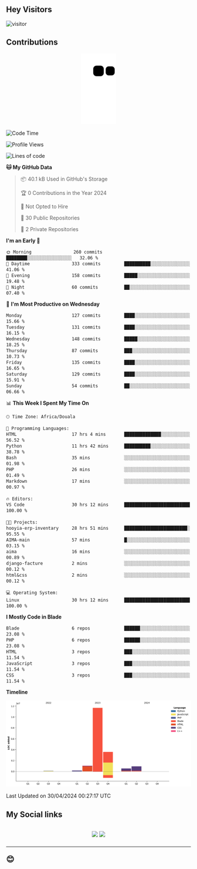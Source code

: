 ## Hey Visitors
![visitor](https://profile-counter.glitch.me/Fotsingboris/count.svg)

## Contributions
<p align="center">
  <img src="https://raw.githubusercontent.com/Fotsingboris/Fotsingboris/output/github-contribution-grid-snake.svg" />
</p>

<!--START_SECTION:waka-->
![Code Time](http://img.shields.io/badge/Code%20Time-981%20hrs%2058%20mins-blue)

![Profile Views](http://img.shields.io/badge/Profile%20Views-0-blue)

![Lines of code](https://img.shields.io/badge/From%20Hello%20World%20I%27ve%20Written-17.9%20million%20lines%20of%20code-blue)

**🐱 My GitHub Data** 

> 📦 40.1 kB Used in GitHub's Storage 
 > 
> 🏆 0 Contributions in the Year 2024
 > 
> 🚫 Not Opted to Hire
 > 
> 📜 30 Public Repositories 
 > 
> 🔑 2 Private Repositories 
 > 
**I'm an Early 🐤** 

```text
🌞 Morning                260 commits         ████████░░░░░░░░░░░░░░░░░   32.06 % 
🌆 Daytime                333 commits         ██████████░░░░░░░░░░░░░░░   41.06 % 
🌃 Evening                158 commits         █████░░░░░░░░░░░░░░░░░░░░   19.48 % 
🌙 Night                  60 commits          ██░░░░░░░░░░░░░░░░░░░░░░░   07.40 % 
```
📅 **I'm Most Productive on Wednesday** 

```text
Monday                   127 commits         ████░░░░░░░░░░░░░░░░░░░░░   15.66 % 
Tuesday                  131 commits         ████░░░░░░░░░░░░░░░░░░░░░   16.15 % 
Wednesday                148 commits         █████░░░░░░░░░░░░░░░░░░░░   18.25 % 
Thursday                 87 commits          ███░░░░░░░░░░░░░░░░░░░░░░   10.73 % 
Friday                   135 commits         ████░░░░░░░░░░░░░░░░░░░░░   16.65 % 
Saturday                 129 commits         ████░░░░░░░░░░░░░░░░░░░░░   15.91 % 
Sunday                   54 commits          ██░░░░░░░░░░░░░░░░░░░░░░░   06.66 % 
```


📊 **This Week I Spent My Time On** 

```text
🕑︎ Time Zone: Africa/Douala

💬 Programming Languages: 
HTML                     17 hrs 4 mins       ██████████████░░░░░░░░░░░   56.52 % 
Python                   11 hrs 42 mins      ██████████░░░░░░░░░░░░░░░   38.78 % 
Bash                     35 mins             ░░░░░░░░░░░░░░░░░░░░░░░░░   01.98 % 
PHP                      26 mins             ░░░░░░░░░░░░░░░░░░░░░░░░░   01.49 % 
Markdown                 17 mins             ░░░░░░░░░░░░░░░░░░░░░░░░░   00.97 % 

🔥 Editors: 
VS Code                  30 hrs 12 mins      █████████████████████████   100.00 % 

🐱‍💻 Projects: 
hooyia-erp-inventary     28 hrs 51 mins      ████████████████████████░   95.55 % 
AIMA-main                57 mins             █░░░░░░░░░░░░░░░░░░░░░░░░   03.15 % 
aima                     16 mins             ░░░░░░░░░░░░░░░░░░░░░░░░░   00.89 % 
django-facture           2 mins              ░░░░░░░░░░░░░░░░░░░░░░░░░   00.12 % 
html&css                 2 mins              ░░░░░░░░░░░░░░░░░░░░░░░░░   00.12 % 

💻 Operating System: 
Linux                    30 hrs 12 mins      █████████████████████████   100.00 % 
```

**I Mostly Code in Blade** 

```text
Blade                    6 repos             ██████░░░░░░░░░░░░░░░░░░░   23.08 % 
PHP                      6 repos             ██████░░░░░░░░░░░░░░░░░░░   23.08 % 
HTML                     3 repos             ███░░░░░░░░░░░░░░░░░░░░░░   11.54 % 
JavaScript               3 repos             ███░░░░░░░░░░░░░░░░░░░░░░   11.54 % 
CSS                      3 repos             ███░░░░░░░░░░░░░░░░░░░░░░   11.54 % 
```



**Timeline**

![Lines of Code chart](https://raw.githubusercontent.com/Fotsingboris/Fotsingboris/main/assets/bar_graph.png)


 Last Updated on 30/04/2024 00:27:17 UTC
<!--END_SECTION:waka-->

<h2>My Social links <h2>
<p align="center">
   <a href="https://linkedin.com/in/Fotsingboris-Mathieu"><img src="https://img.shields.io/badge/linkedin-%230077B5.svg?style=for-the-badge&logo=linkedin&logoColor=white"></a>
   <a href="https://instagram.com/Fotsingboris"><img src="https://img.shields.io/badge/instagram-%23E4405F.svg?style=for-the-badge&logo=Instagram&logoColor=white"></a>
  </p>
<hr>
😊
